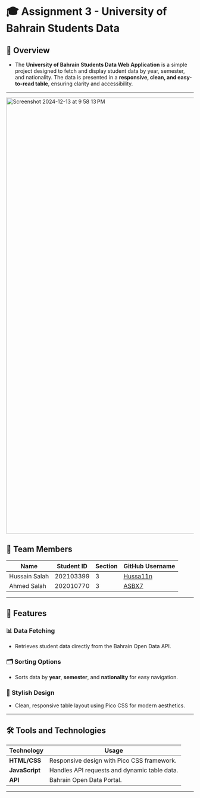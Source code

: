 # 🎓 Assignment 3 - University of Bahrain Students Data

## 📖 Overview
- The **University of Bahrain Students Data Web Application** is a simple project designed to fetch and display student data by year, semester, and nationality. The data is presented in a **responsive, clean, and easy-to-read table**, ensuring clarity and accessibility.
---
<img width="1169" alt="Screenshot 2024-12-13 at 9 58 13 PM" src="https://github.com/user-attachments/assets/65db56ca-16a1-4698-b57b-3f61cb07094f" />

## 👥 Team Members

| **Name**        | **Student ID** | **Section** | **GitHub Username**              |
|------------------|----------------|-------------|-----------------------------------|
| Hussain Salah    | 202103399      | 3           | [Hussa11n](https://github.com/Hussa11n) |
| Ahmed Salah      | 202010770      | 3           | [ASBX7](https://github.com/ASBX7)       |

---

## 🚀 Features

### 📊 **Data Fetching**
- Retrieves student data directly from the Bahrain Open Data API.

### 🗂️ **Sorting Options**
- Sorts data by **year**, **semester**, and **nationality** for easy navigation.

### 🎨 **Stylish Design**
- Clean, responsive table layout using Pico CSS for modern aesthetics.

---

## 🛠️ Tools and Technologies

| **Technology**  | **Usage**                                    |
|------------------|----------------------------------------------|
| **HTML/CSS**     | Responsive design with Pico CSS framework.   |
| **JavaScript**   | Handles API requests and dynamic table data. |
| **API**          | Bahrain Open Data Portal.                   |

---
